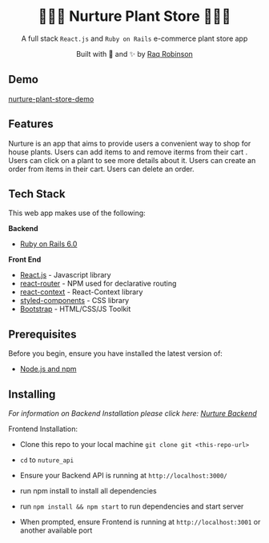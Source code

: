 <h1 align="center"> 🎍🌾🎋 Nurture Plant Store 🎋🌾🎍 </h1>
<p align="center">
A full stack <code>React.js</code> and <code>Ruby on Rails</code> e-commerce plant store app
</p>
<p align="center">
Built with 💚 and ✨ by <a href='https://github.com/robin-raq'>Raq
Robinson</a>
</p>

**Demo**
------------
[nurture-plant-store-demo](https://www.loom.com/share/9ad65b0f2c1f47f79447d7615ca55e99)

**Features**
------------

Nurture is an app that aims to provide users a convenient way to
shop for house plants. Users can add items to and remove iterms from their cart . Users can click on a plant to see more details about it. Users can create an order from items in their cart. Users can delete an order.

**Tech Stack**
--------------

This web app makes use of the following:

**Backend**

-   [Ruby on Rails 6.0](https://api.rubyonrails.org/)

**Front End**

-   [React.js](https://reactjs.org/) - Javascript library
-   [react-router](https://github.com/ReactTraining/react-router#readme) - NPM used for declarative routing
-   [react-context](https://reactjs.org/docs/context.html) - React-Context library
-   [styled-components](https://www.styled-components.com/) - CSS library
-   [Bootstrap](https://getbootstrap.com/) - HTML/CSS/JS Toolkit 


**Prerequisites**
-----------------

Before you begin, ensure you have installed the latest version of:

-   [Node.js and npm](https://nodejs.org/en/)


**Installing**
--------------

*For information on Backend Installation please click here: [Nurture Backend](https://github.com/robin-raq/nurture-backend)*

Frontend Installation:

-   Clone this repo to your local machine `git clone git <this-repo-url>`

-   `cd` to `nuture_api`

-   Ensure your Backend API is running at `http://localhost:3000/`
-   run npm install to install all dependencies

-   run `npm install && npm start` to run dependencies and start server

-   When prompted, ensure Frontend is running at `http://localhost:3001` or another available port 
